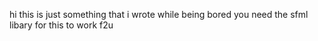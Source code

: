 hi this is just something that i wrote while being bored
you need the sfml libary for this to work
f2u
